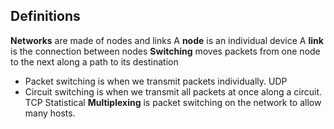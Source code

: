 ## Definitions
**Networks** are made of nodes and links
A **node** is an individual device
A **link** is the connection between nodes
**Switching** moves packets from one node to the next along a path to its destination
- Packet switching is when we transmit packets individually. UDP
- Circuit switching is when we transmit all packets at once along a circuit. TCP
Statistical **Multiplexing** is packet switching on the network to allow many hosts.
